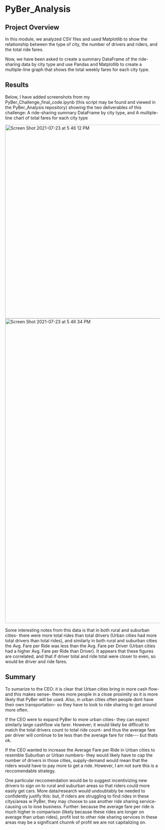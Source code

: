 # PyBer_Analysis
## Project Overview
In this module, we analyzed CSV files and used Matplotlib to show the relationship between the type of city, the number of drivers and riders, and the total ride fares. 

Now, we have been asked to create a summary DataFrame of the ride-sharing data by city type and use Pandas and Matplotlib to create a multiple-line graph that shows the total weekly fares for each city type.

## Results
Below, I have added screenshots from my PyBer_Challenge_final_code.ipynb (this script may be found and viewed in the PyBer_Analysis repository) showing the two deliverables of this challenge: A ride-sharing summary DataFrame by city type, and  A multiple-line chart of total fares for each city type

<img width="629" alt="Screen Shot 2021-07-23 at 5 46 12 PM" src="https://user-images.githubusercontent.com/86446641/126844591-e971b93c-3845-4b0f-8fe5-e3955ec97a61.png">
<img width="990" alt="Screen Shot 2021-07-23 at 5 46 34 PM" src="https://user-images.githubusercontent.com/86446641/126844620-2b3144ba-f070-4c6a-af4e-63acf4974b1f.png">

Some interesting notes from this data is that in both rural and suburban cities- there were more total rides than total drivers (Urban cities had more total drivers than total rides), and similarly in both rural and suburban cities the Avg. Fare per Ride was less than the Avg. Fare per Driver (Urban cities had a higher Avg. Fare per Ride than Driver). It appears that these figures are correlated, and that if driver total and ride total were closer to even, so would be driver and ride fares.

## Summary

To sumarize to the CEO: it is clear that Urban cities bring in more cash flow- and this makes sense- theres more people in a close proximity so it is more likely that PyBer will be used. Also, in urban cities often people dont have their own transportation- so they have to look to ride sharing to get around more often. 

If the CEO were to expand PyBer to more urban cities- they can expect similarly large cashflow via farer. However; it would likely be difficult to match the total drivers count to total ride count- and thus the average fare per driver will continue to be less than the average fare for ride--- but thats ok.

If the CEO wanted to increase the Average Fare per Ride in Urban cities to resemble Suburban or Urban numbers- they would likely have to cap the number of drivers in those cities, supply-demand would mean that the riders would have to pay more to get a ride. However, I am not sure this is a reccomendable strategy.

One particular reccomendation would be to suggest incentivizing new drivers to sign on to rural and suburban areas so that riders could more easily get cars. More data/research would undoubtably be needed to confidently justify this: but, if riders are struggling to find rides in these citys/areas w PyBer, they may choose to use another ride sharing service- causing us to lose business. Further: because the average fare per ride is much higher in comparison (likely because these rides are longer on average than urban rides), profit lost to other ride sharing services in these areas may be a significant chunnk of profit we are not capitalizing on. 


